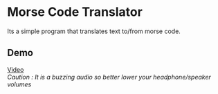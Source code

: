 # Morse Code Translator

Its a simple program that translates text to/from morse code.


## Demo

[Video](https://user-images.githubusercontent.com/88343134/177297970-c528fd5f-0b2f-4613-b74c-ab4f31230720.mp4)<br>
*Caution : It is a buzzing audio so better lower your headphone/speaker volumes*
